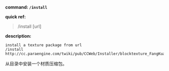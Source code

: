 <!-- BEGIN_AUTOGEN: do NOT edit in this block -->

**command: `/install`**

**quick ref:**
> /install [url]

**description:**

```
install a texture package from url
/install http://cc.paraengine.com/twiki/pub/CCWeb/Installer/blocktexture_FangKuaiGaiNian_16Bits.zip
```

<!-- END_AUTOGEN-->
从目录中安装一个材质压缩包。